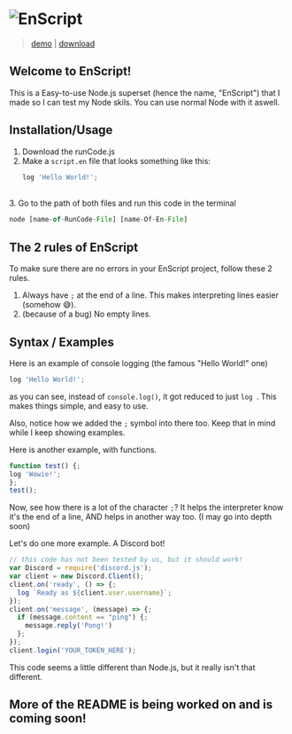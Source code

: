 # ![EnScript](https://i.ibb.co/CmDrt0V/image.png)
>[demo](#) | [download](https://github.com/trisn0w/enscript/releases/latest)

## Welcome to EnScript!
This is a Easy-to-use Node.js superset (hence the name, "EnScript") that I made so I can test my Node skils. You can use normal Node with it aswell.

## Installation/Usage
1. Download the runCode.js
2. Make a `script.en` file that looks something like this:
   ```js
   log 'Hello World!';
   ```
 <br>  
3. Go to the path of both files and run this code in the terminal

```js
node [name-of-RunCode-File] [name-Of-En-File]
```

## The 2 rules of EnScript
To make sure there are no errors in your EnScript project, follow these 2 rules.

1. Always have `;` at the end of a line. This makes interpreting lines easier (somehow :sweat_smile:).
2. (because of a bug) No empty lines.


## Syntax / Examples
Here is an example of console logging (the famous "Hello World!" one)
```js
log 'Hello World!';
```

as you can see, instead of `console.log()`, it got reduced to just `log `. This makes things simple, and easy to use.

Also, notice how we added the `;` symbol into there too. Keep that in mind while I keep showing examples.

Here is another example, with functions.
```js
function test() {;
log 'Wowie!';
};
test();      
```

Now, see how there is a lot of the character `;`? It helps the interpreter know it's the end of a line, AND helps in another way too. (I may go into depth soon)

Let's do one more example. A Discord bot!

```js
// this code has not been tested by us, but it should work!
var Discord = require('discord.js');
var client = new Discord.Client();
client.on('ready', () => {;
  log `Ready as ${client.user.username}`;
});
client.on('message', (message) => {;
  if (message.content == "ping") {;
    message.reply('Pong!')
  };
});
client.login('YOUR_TOKEN_HERE');
```
This code seems a little different than Node.js, but it really isn't that different.

## More of the README is being worked on and is coming soon!
